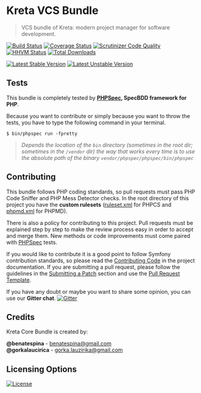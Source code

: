 # Kreta VCS Bundle
> VCS bundle of Kreta: modern project manager for software development.

[![Build Status](https://travis-ci.org/kreta-plugins/VCSBundle.svg?branch=master)](https://travis-ci.org/kreta-plugins/VCSBundle)
[![Coverage Status](https://img.shields.io/coveralls/kreta-plugins/VCSBundle.svg)](https://coveralls.io/r/kreta-plugins/VCSBundle)
[![Scrutinizer Code Quality](https://scrutinizer-ci.com/g/kreta-plugins/VCSBundle/badges/quality-score.png?b=master)](https://scrutinizer-ci.com/g/kreta-plugins/VCSBundle/?branch=master)
[![HHVM Status](http://hhvm.h4cc.de/badge/kreta/vcs-bundle.svg)](http://hhvm.h4cc.de/package/kreta/vcs-bundle)
[![Total Downloads](https://poser.pugx.org/kreta/vcs-bundle/downloads)](https://packagist.org/packages/kreta/vcs-bundle)

[![Latest Stable Version](https://poser.pugx.org/kreta/vcs-bundle/v/stable.svg)](https://packagist.org/packages/kreta/vcs-bundle)
[![Latest Unstable Version](https://poser.pugx.org/kreta/vcs-bundle/v/unstable.svg)](https://packagist.org/packages/kreta/vcs-bundle)

Tests
-----

This bundle is completely tested by **[PHPSpec][1], SpecBDD framework for PHP**.

Because you want to contribute or simply because you want to throw the tests, you have to type the following command
in your terminal.

    $ bin/phpspec run -fpretty

>*Depends the location of the `bin` directory (sometimes in the root dir; sometimes in the `/vendor` dir) the way that
works every time is to use the absolute path of the binary `vendor/phpspec/phpspec/bin/phpspec`*

Contributing
------------

This bundle follows PHP coding standards, so pull requests must pass PHP Code Sniffer and PHP Mess Detector
checks. In the root directory of this project you have the **custom rulesets** ([ruleset.xml]() for PHPCS and
[phpmd.xml]() for PHPMD).

There is also a policy for contributing to this project. Pull requests must
be explained step by step to make the review process easy in order to
accept and merge them. New methods or code improvements must come paired with [PHPSpec][1] tests.

If you would like to contribute it is a good point to follow Symfony contribution standards,
so please read the [Contributing Code][2] in the project
documentation. If you are submitting a pull request, please follow the guidelines
in the [Submitting a Patch][3] section and use the [Pull Request Template][4].

If you have any doubt or maybe you want to share some opinion, you can use our **Gitter chat**.
[![Gitter](https://badges.gitter.im/Join%20Chat.svg)](https://gitter.im/kreta/kreta?utm_source=badge&utm_medium=badge&utm_campaign=pr-badge&utm_content=badge)

[1]: http://www.phpspec.net/
[2]: http://symfony.com/doc/current/contributing/code/index.html
[3]: http://symfony.com/doc/current/contributing/code/patches.html#check-list
[4]: http://symfony.com/doc/current/contributing/code/patches.html#make-a-pull-request

Credits
-------
Kreta Core Bundle is created by:
>
**@benatespina** - [benatespina@gmail.com](mailto:benatespina@gmail.com)<br/>
**@gorkalaucirica** - [gorka.lauzirika@gmail.com](mailto:gorka.lauzirika@gmail.com)

Licensing Options
-----------------
[![License](https://poser.pugx.org/kreta/vcs-bundle/license.svg)](https://github.com/kreta/kreta-plugins/blob/master/LICENSE)
